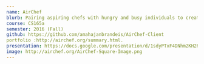 ```yaml
---
name: AirChef
blurb: Pairing aspiring chefs with hungry and busy individuals to create an affordable and home cooked meal!
course: CS165a
semester: 2016 (Fall)
github: https://github.com/amahajanbrandeis/AirChef-Client
portfolio :http://airchef.org/summary.html.
presentation: https://docs.google.com/presentation/d/1sdyPTxF4DNhm2KH2Re6rK3vLzIQI0cZIx1bNr30HKf4/edit?usp=sharing
image: http://airchef.org/AirChef-Square-Image.png
---
```

